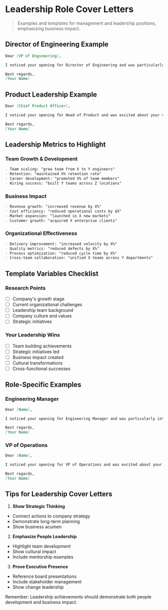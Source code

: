 # Leadership Role Cover Letters

> Examples and templates for management and leadership positions, emphasizing business impact.

## Director of Engineering Example

```markdown
Dear [VP of Engineering],

I noticed your opening for Director of Engineering and was particularly interested in your initiative to [specific challenge, e.g., "scale the engineering organization for international expansion"]. At [Current Company], I grew the engineering team from 15 to 50 while maintaining 95% on-time delivery and reducing turnover to 5%. I'd welcome the opportunity to discuss how my experience in engineering leadership could help [Company Name] achieve its ambitious growth objectives.

Best regards,
[Your Name]
```

## Product Leadership Example

```markdown
Dear [Chief Product Officer],

I noticed your opening for Head of Product and was excited about your vision to [specific challenge, e.g., "expand into enterprise markets"]. At [Current Company], I led the enterprise strategy that resulted in 200% revenue growth and acquisition of 15 Fortune 500 clients in 18 months. I'd welcome the opportunity to discuss how my experience in enterprise product development could help [Company Name] capture more market share.

Best regards,
[Your Name]
```

## Leadership Metrics to Highlight

### Team Growth & Development
```markdown
- Team scaling: "grew team from X to Y engineers"
- Retention: "maintained X% retention rate"
- Career development: "promoted X% of team members"
- Hiring success: "built Y teams across Z locations"
```

### Business Impact
```markdown
- Revenue growth: "increased revenue by X%"
- Cost efficiency: "reduced operational costs by $X"
- Market expansion: "launched in X new markets"
- Customer growth: "acquired X enterprise clients"
```

### Organizational Effectiveness
```markdown
- Delivery improvement: "increased velocity by X%"
- Quality metrics: "reduced defects by X%"
- Process optimization: "reduced cycle time by X%"
- Cross-team collaboration: "unified X teams across Y departments"
```

## Template Variables Checklist

### Research Points
- [ ] Company's growth stage
- [ ] Current organizational challenges
- [ ] Leadership team background
- [ ] Company culture and values
- [ ] Strategic initiatives

### Your Leadership Wins
- [ ] Team building achievements
- [ ] Strategic initiatives led
- [ ] Business impact created
- [ ] Cultural transformations
- [ ] Cross-functional successes

## Role-Specific Examples

### Engineering Manager
```markdown
Dear [Name],

I noticed your opening for Engineering Manager and was particularly interested in your focus on [specific challenge, e.g., "building high-performing autonomous teams"]. At [Current Company], I transformed three underperforming teams into top performers, improving delivery velocity by 60% and team satisfaction scores by 40%. I'd welcome the opportunity to discuss how my experience in engineering leadership could help [Company Name] build and scale exceptional teams.

Best regards,
[Your Name]
```

### VP of Operations
```markdown
Dear [Name],

I noticed your opening for VP of Operations and was excited about your initiative to [specific challenge, e.g., "optimize global operations"]. At [Current Company], I led operational transformation that reduced costs by $5M annually while improving customer satisfaction by 35%. I'd welcome the opportunity to discuss how my experience in operational excellence could help [Company Name] achieve its efficiency goals.

Best regards,
[Your Name]
```

## Tips for Leadership Cover Letters

1. **Show Strategic Thinking**
- Connect actions to company strategy
- Demonstrate long-term planning
- Show business acumen

2. **Emphasize People Leadership**
- Highlight team development
- Show cultural impact
- Include mentorship examples

3. **Prove Executive Presence**
- Reference board presentations
- Include stakeholder management
- Show change leadership

Remember: Leadership achievements should demonstrate both people development and business impact.
